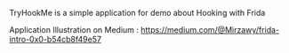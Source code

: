 TryHookMe is a simple application for demo about Hooking with Frida



Application Illustration on Medium : https://medium.com/@Mirzawy/frida-intro-0x0-b54cb8f49e57
